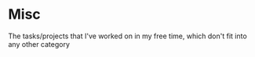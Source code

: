 # Misc
The tasks/projects that I've worked on in my free time, which don't fit into any other category
